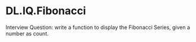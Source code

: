 # DL.IQ.Fibonacci
Interview Question: write a function to display the Fibonacci Series, given a number as count.
